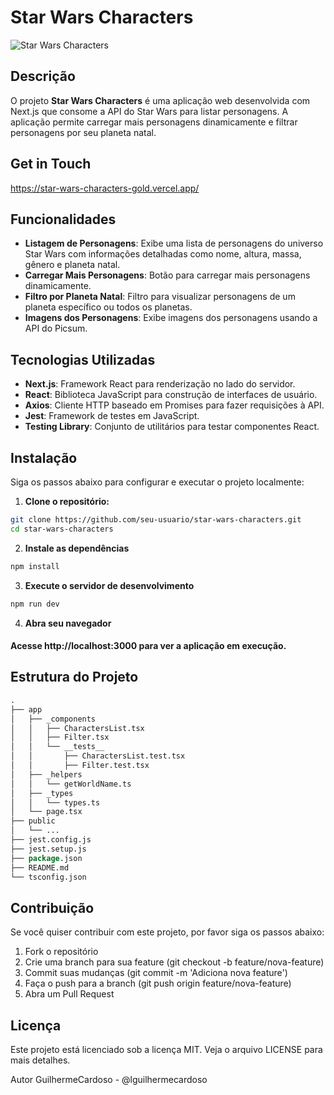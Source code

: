 # Star Wars Characters

![Star Wars Characters](https://picsum.photos/800/200) <!-- Adicione uma imagem relevante aqui -->

## Descrição

O projeto **Star Wars Characters** é uma aplicação web desenvolvida com Next.js que consome a API do Star Wars para listar personagens. A aplicação permite carregar mais personagens dinamicamente e filtrar personagens por seu planeta natal.

## Get in Touch

https://star-wars-characters-gold.vercel.app/

## Funcionalidades

- **Listagem de Personagens**: Exibe uma lista de personagens do universo Star Wars com informações detalhadas como nome, altura, massa, gênero e planeta natal.
- **Carregar Mais Personagens**: Botão para carregar mais personagens dinamicamente.
- **Filtro por Planeta Natal**: Filtro para visualizar personagens de um planeta específico ou todos os planetas.
- **Imagens dos Personagens**: Exibe imagens dos personagens usando a API do Picsum.

## Tecnologias Utilizadas

- **Next.js**: Framework React para renderização no lado do servidor.
- **React**: Biblioteca JavaScript para construção de interfaces de usuário.
- **Axios**: Cliente HTTP baseado em Promises para fazer requisições à API.
- **Jest**: Framework de testes em JavaScript.
- **Testing Library**: Conjunto de utilitários para testar componentes React.

## Instalação

Siga os passos abaixo para configurar e executar o projeto localmente:

1. **Clone o repositório:**

```bash
git clone https://github.com/seu-usuario/star-wars-characters.git
cd star-wars-characters
```

2. **Instale as dependências**

```bash
npm install
```

3. **Execute o servidor de desenvolvimento**

```bash
npm run dev
```

4. **Abra seu navegador**

#### **Acesse http://localhost:3000 para ver a aplicação em execução.**

## Estrutura do Projeto

```perl
.
├── app
│   ├── _components
│   │   ├── CharactersList.tsx
│   │   ├── Filter.tsx
│   │   └── __tests__
│   │       ├── CharactersList.test.tsx
│   │       ├── Filter.test.tsx
│   ├── _helpers
│   │   └── getWorldName.ts
│   ├── _types
│   │   └── types.ts
│   └── page.tsx
├── public
│   └── ...
├── jest.config.js
├── jest.setup.js
├── package.json
├── README.md
└── tsconfig.json

```

## Contribuição

Se você quiser contribuir com este projeto, por favor siga os passos abaixo:

1. Fork o repositório
2. Crie uma branch para sua feature (git checkout -b feature/nova-feature)
3. Commit suas mudanças (git commit -m 'Adiciona nova feature')
4. Faça o push para a branch (git push origin feature/nova-feature)
5. Abra um Pull Request

## Licença

Este projeto está licenciado sob a licença MIT. Veja o arquivo LICENSE para mais detalhes.

Autor
GuilhermeCardoso - @lguilhermecardoso
